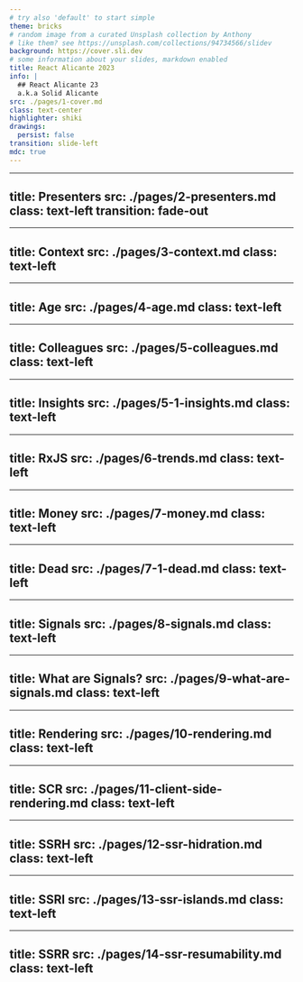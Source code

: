```yaml
---
# try also 'default' to start simple
theme: bricks
# random image from a curated Unsplash collection by Anthony
# like them? see https://unsplash.com/collections/94734566/slidev
background: https://cover.sli.dev
# some information about your slides, markdown enabled
title: React Alicante 2023
info: |
  ## React Alicante 23
  a.k.a Solid Alicante
src: ./pages/1-cover.md
class: text-center
highlighter: shiki
drawings:
  persist: false
transition: slide-left
mdc: true
---
```


---
title: Presenters
src: ./pages/2-presenters.md
class: text-left
transition: fade-out
---

---
title: Context
src: ./pages/3-context.md
class: text-left
---

---
title: Age
src: ./pages/4-age.md
class: text-left
---

---
title: Colleagues
src: ./pages/5-colleagues.md
class: text-left
---

---
title: Insights
src: ./pages/5-1-insights.md
class: text-left
---

---
title: RxJS
src: ./pages/6-trends.md
class: text-left
---

---
title: Money
src: ./pages/7-money.md
class: text-left
---

---
title: Dead
src: ./pages/7-1-dead.md
class: text-left
---

---
title: Signals
src: ./pages/8-signals.md
class: text-left
---

---
title: What are Signals?
src: ./pages/9-what-are-signals.md
class: text-left
---

---
title: Rendering
src: ./pages/10-rendering.md
class: text-left
---

---
title: SCR
src: ./pages/11-client-side-rendering.md
class: text-left
---

---
title: SSRH
src: ./pages/12-ssr-hidration.md
class: text-left
---

---
title: SSRI
src: ./pages/13-ssr-islands.md
class: text-left
---

---
title: SSRR
src: ./pages/14-ssr-resumability.md
class: text-left
---
